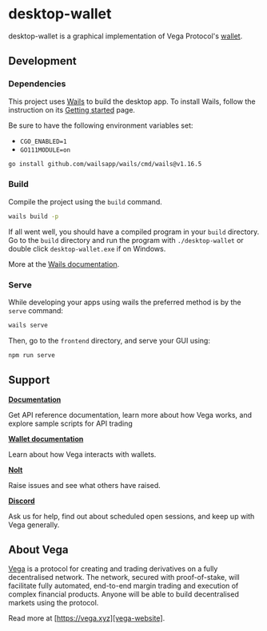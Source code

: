 # desktop-wallet

desktop-wallet is a graphical implementation of Vega
Protocol's [wallet](https://github.com/vegaprotocol/go-wallet/).

## Development

### Dependencies

This project uses [Wails](https://wails.app) to build the desktop app. To
install Wails, follow the instruction on
its [Getting started](https://wails.app/gettingstarted/) page.

Be sure to have the following environment variables set:

* `CGO_ENABLED=1`
* `GO111MODULE=on`

```sh
go install github.com/wailsapp/wails/cmd/wails@v1.16.5
```

### Build

Compile the project using the `build` command.

```sh
wails build -p
```

If all went well, you should have a compiled program in your `build` directory.
Go to the `build` directory and run the program with `./desktop-wallet` or
double click `desktop-wallet.exe` if on Windows.

More at the [Wails documentation](https://wails.app/reference/cli/#build).

### Serve

While developing your apps using wails the preferred method is by the `serve`
command:

```sh
wails serve
```

Then, go to the `frontend` directory, and serve your GUI using:

```sh
npm run serve
```

## Support

**[Documentation](https://docs.fairground.vega.xyz)**

Get API reference documentation, learn more about how Vega works, and explore
sample scripts for API trading

**[Wallet documentation](https://docs.fairground.vega.xyz/docs/wallet/)**

Learn about how Vega interacts with wallets.

**[Nolt](https://vega-testnet.nolt.io/)**

Raise issues and see what others have raised.

**[Discord](https://vega.xyz/discord)**

Ask us for help, find out about scheduled open sessions, and keep up with Vega
generally.

## About Vega

[Vega][vega-website] is a protocol for creating and trading derivatives on a
fully decentralised network. The network, secured with proof-of-stake, will
facilitate fully automated, end-to-end margin trading and execution of complex
financial products. Anyone will be able to build decentralised markets using the
protocol.

Read more at [https://vega.xyz][vega-website].

[vega-website]: https://vega.xyz
